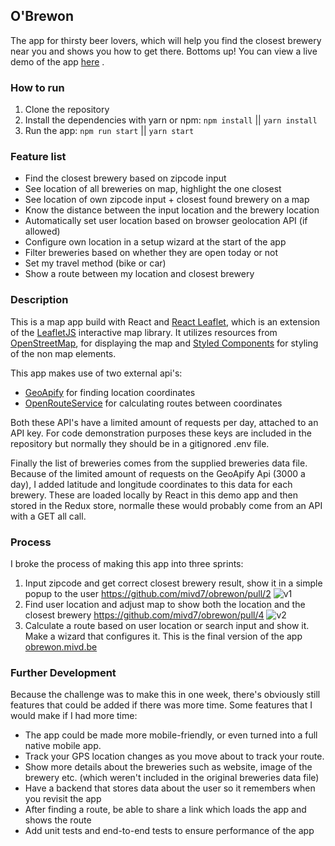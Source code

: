 ## O'Brewon
The app for thirsty beer lovers, which will help you find the closest brewery near you and shows you how to get there. Bottoms up! You can view a live demo of the app [here](https://obrewon.mivd.be/) .

### How to run
1. Clone the repository
2. Install the dependencies with yarn or npm: `npm install` || `yarn install`
3. Run the app: `npm run start` || `yarn start`

### Feature list
 - Find the closest brewery based on zipcode input
 - See location of all breweries on map, highlight the one closest
 - See location of own zipcode input + closest found brewery on a map
 - Know the distance between the input location and the brewery location
 - Automatically set user location based on browser geolocation API (if allowed)
 - Configure own location in a setup wizard at the start of the app
 - Filter breweries based on whether they are open today or not
 - Set my travel method (bike or car)
 - Show a route between my location and closest brewery
 
### Description
This is a map app build with React and [React Leaflet](https://react-leaflet.js.org/), which is an extension of the [LeafletJS](https://leafletjs.com/) interactive map library. It utilizes resources from [OpenStreetMap](https://www.openstreetmap.org/), for displaying the map and [Styled Components](https://styled-components.com/) for styling of the non map elements. 

This app makes use of two external api's:

 - [GeoApify](https://www.geoapify.com/) for finding location coordinates
 - [OpenRouteService](https://openrouteservice.org/) for calculating routes between coordinates

Both these API's have a limited amount of requests per day, attached to an API key. For code demonstration purposes these keys are included in the repository but normally they should be in a gitignored .env file. 

Finally the list of breweries comes from the supplied breweries data file. Because of the limited amount of requests on the GeoApify Api (3000 a day), I added latitude and longitude coordinates to this data for each brewery. These are loaded locally by React in this demo app and then stored in the Redux store, normalle these would probably come from an API with a GET all call.

### Process
I broke the process of making this app into three sprints:
 1. Input zipcode and get correct closest brewery result, show it in a simple popup to the user
	 https://github.com/mivd7/obrewon/pull/2
	 ![v1](https://media.giphy.com/media/NXYWl52yuaWLRTOXwC/source.gif)
 2. Find user location and adjust map to show both the location and the closest brewery
 https://github.com/mivd7/obrewon/pull/4
 ![v2](https://media.giphy.com/media/4WkmXCnEkPpicsorAn/source.gif)
 3.  Calculate a route based on user location or search input and show it. Make a wizard that configures it. This is the final version of the app
 [obrewon.mivd.be](https://obrewon.mivd.be)

### Further Development
Because the challenge was to make this in one week, there's obviously still features that could be added if there was more time. Some features that I would make if I had more time:

 - The app could be made more mobile-friendly, or even turned into a full native mobile app.
 - Track your GPS location changes as you move about to track your route. 
 - Show more details about the breweries such as website, image of the brewery etc. (which weren't included in the original breweries data file)
 - Have a backend that stores data about the user so it remembers when you revisit the app
 - After finding a route, be able to share a link which loads the app and shows the route
 - Add unit tests and end-to-end tests to ensure performance of the app